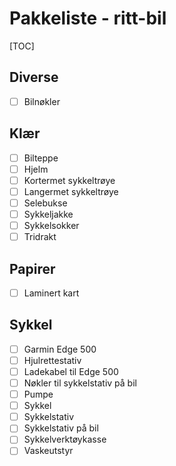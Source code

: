 # Pakkeliste - ritt-bil
[TOC]
## Diverse
- [ ] Bilnøkler
## Klær
- [ ] Bilteppe
- [ ] Hjelm
- [ ] Kortermet sykkeltrøye
- [ ] Langermet sykkeltrøye
- [ ] Selebukse
- [ ] Sykkeljakke
- [ ] Sykkelsokker
- [ ] Tridrakt
## Papirer
- [ ] Laminert kart
## Sykkel
- [ ] Garmin Edge 500
- [ ] Hjulrettestativ
- [ ] Ladekabel til Edge 500
- [ ] Nøkler til sykkelstativ på bil
- [ ] Pumpe
- [ ] Sykkel
- [ ] Sykkelstativ
- [ ] Sykkelstativ på bil
- [ ] Sykkelverktøykasse
- [ ] Vaskeutstyr
